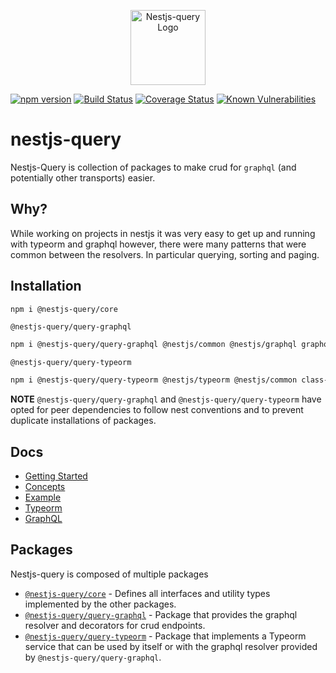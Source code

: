 <p align="center">
  <a href="http://nestjs.com/" target="blank"><img src="https://doug-martin.github.io/nestjs-query/img/logo.svg" width="120" alt="Nestjs-query Logo" /></a>
</p>

[![npm version](https://img.shields.io/npm/v/nestjs-query.svg)](https://www.npmjs.org/package/nestjs-query)
[![Build Status](https://travis-ci.org/doug-martin/nestjs-query.svg?branch=master)](https://travis-ci.org/doug-martin/nestjs-query)
[![Coverage Status](https://coveralls.io/repos/github/doug-martin/nestjs-query/badge.svg?branch=master)](https://coveralls.io/github/doug-martin/nestjs-query?branch=master)
[![Known Vulnerabilities](https://snyk.io/test/github/doug-martin/nestjs-query/badge.svg?targetFile=package.json)](https://snyk.io/test/github/doug-martin/nestjs-query?targetFile=package.json)

# nestjs-query

Nestjs-Query is collection of packages to make crud for `graphql` (and potentially other transports) easier.

## Why?

While working on projects in nestjs it was very easy to get up and running with typeorm and graphql however, there were many patterns that were common between the resolvers. In particular querying, sorting and paging.  

## Installation

```sh
npm i @nestjs-query/core
```

`@nestjs-query/query-graphql`

```sh
npm i @nestjs-query/query-graphql @nestjs/common @nestjs/graphql graphql graphql-relay class-transformer class-validator reflect-metadata type-graphql
```

`@nestjs-query/query-typeorm`

```sh
npm i @nestjs-query/query-typeorm @nestjs/typeorm @nestjs/common class-transformer typeorm
```

**NOTE** `@nestjs-query/query-graphql` and `@nestjs-query/query-typeorm` have opted for peer dependencies to follow nest conventions and to prevent duplicate installations of packages.

## Docs

* [Getting Started](https://doug-martin.github.io/nestjs-query/docs/introduction/getting-started)
* [Concepts](https://doug-martin.github.io/nestjs-query/docs/introduction/concepts)
* [Example](https://doug-martin.github.io/nestjs-query/docs/introduction/example)
* [Typeorm](https://doug-martin.github.io/nestjs-query/docs/typeorm/services)
* [GraphQL](https://doug-martin.github.io/nestjs-query/docs/graphql/resolvers)

## Packages

Nestjs-query is composed of multiple packages

* [`@nestjs-query/core`](https://github.com/doug-martin/nestjs-query/tree/master/packages/core) - Defines all interfaces and utility types implemented by the other packages.
* [`@nestjs-query/query-graphql`](https://github.com/doug-martin/nestjs-query/tree/master/packages/query-graphql) - Package that provides the graphql resolver and decorators for crud endpoints.
* [`@nestjs-query/query-typeorm`](https://github.com/doug-martin/nestjs-query/tree/master/packages/query-typeorm) - Package that implements a Typeorm service that can be used by itself or with the graphql resolver provided by `@nestjs-query/query-graphql`.



